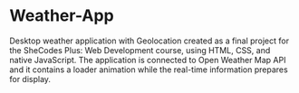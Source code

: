 # Weather-App
Desktop weather application with Geolocation created as a final project for the SheCodes Plus: Web Development course, using HTML, CSS, and native JavaScript. The application is connected to Open Weather Map API and it contains a loader animation while the real-time information prepares for display.
